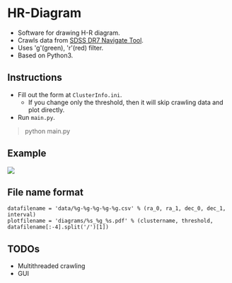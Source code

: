 # HR-Diagram

- Software for drawing H-R diagram.
- Crawls data from [SDSS DR7 Navigate Tool](http://skyserver.sdss.org/dr7/sp/tools/chart/navi.asp).
- Uses 'g'(green), 'r'(red) filter.
- Based on Python3.


## Instructions
- Fill out the form at `ClusterInfo.ini`.
  - If you change only the threshold, then it will skip crawling data and plot directly.
- Run `main.py`.
> python main.py

## Example

<img src='./img/NGC2420_99_114.543-114.665-21.526-21.641-0.002'>


## File name format
```
datafilename = 'data/%g-%g-%g-%g-%g.csv' % (ra_0, ra_1, dec_0, dec_1, interval)
plotfilename = 'diagrams/%s_%g_%s.pdf' % (clustername, threshold, datafilename[:-4].split('/')[1])
```

## TODOs

- Multithreaded crawling
- GUI
